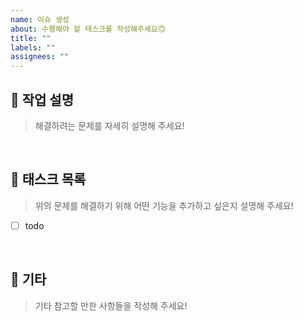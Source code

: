 ```yaml
---
name: 이슈 생성
about: 수행해야 할 태스크를 작성해주세요🙃
title: ""
labels: ""
assignees: ""
---
```


## 🔨 작업 설명

> 해결하려는 문제를 자세히 설명해 주세요!

<br>

## 📝 태스크 목록

> 위의 문제를 해결하기 위해 어떤 기능을 추가하고 싶은지 설명해 주세요!

- [ ] todo

<br>

## 🎸 기타

> 기타 참고할 만한 사항들을 작성해 주세요!
